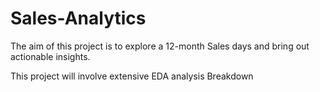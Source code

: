 # Sales-Analytics
The aim of this project is to explore a 12-month Sales days and bring out actionable insights.

This project will involve extensive EDA analysis Breakdown
